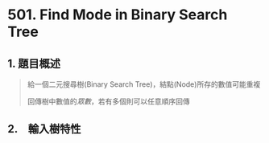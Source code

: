 # 501. Find Mode in Binary Search Tree

## 1. 題目概述
>給一個二元搜尋樹(Binary Search Tree)，結點(Node)所存的數值可能重複
>
>回傳樹中數值的*眾數*，若有多個則可以任意順序回傳

## 2.　輸入樹特性
